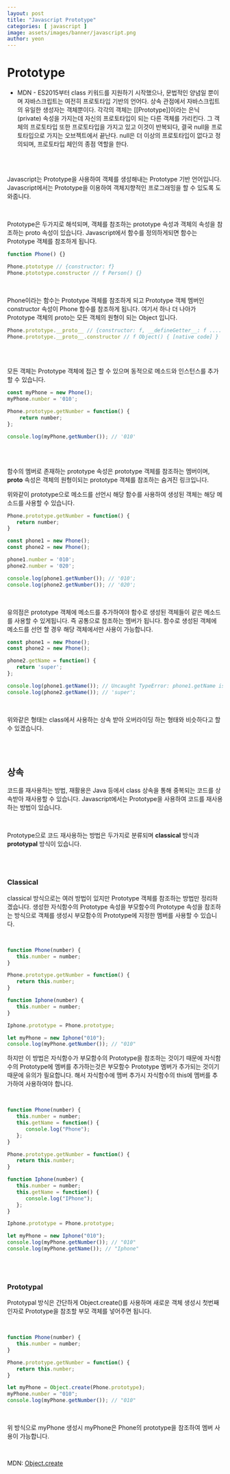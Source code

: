```yaml
---
layout: post
title: "Javascript Prototype"
categories: [ javascript ]
image: assets/images/banner/javascript.png
author: yeon
---
```


# Prototype

- MDN -
ES2015부터 class 키워드를 지원하기 시작했으나, 문법적인 양념일 뿐이며 자바스크립트는 여전히 프로토타입 기반의 언어다.
상속 관점에서 자바스크립트의 유일한 생성자는 객체뿐이다. 각각의 객체는 [[Prototype]]이라는 은닉(private) 속성을 가지는데 자신의 프로토타입이 되는 다른 객체를 가리킨다. 그 객체의 프로토타입 또한 프로토타입을 가지고 있고 이것이 반복되다, 결국 null을 프로토타입으로 가지는 오브젝트에서 끝난다. null은 더 이상의 프로토타입이 없다고 정의되며, 프로토타입 체인의 종점 역할을 한다. <br>

<br><br>

Javascript는 Prototype을 사용하여 객체를 생성해내는 Prototype 기반 언어입니다.
Javascript에서는 Prototype을 이용하여 객체지향적인 프로그래밍을 할 수 있도록 도와줍니다. <br>

<br>

Prototype은 두가지로 해석되며, 객체를 참조하는 prototype 속성과 객체의 속성을 참조하는 proto 속성이 있습니다.
Javascript에서 함수를 정의하게되면 함수는 Prototype 객체를 참조하게 됩니다. <br>

```javascript
function Phone() {}

Phone.ptototype // {constructor: f}
Phone.ptototype.constructor // f Person() {}
```

<br>

Phone이라는 함수는 Prototype 객체를 참조하게 되고 Prototype 객체 멤버인 constructor 속성이 Phone 함수를 참조하게 됩니다.
여기서 하나 더 나아가 Prototype 객체의 proto는 모든 객체의 원형이 되는 Object 입니다. <br>

```javascript
Phone.prototype.__proto__ // {constructor: f, __defineGetter__: f ....
Phone.prototype.__proto__.constructor // f Object() { [native code] }
```

<br><br>

모든 객체는 Prototype 객체에 접근 할 수 있으며 동적으로 메소드와 인스턴스를 추가할 수 있습니다.

```javascript
const myPhone = new Phone();
myPhone.number = '010';

Phone.prototype.getNumber = function() {
	return number;
};

console.log(myPhone,getNumber()); // '010'
```

<br><br>

함수의 멤버로 존재하는 prototype 속성은 prototype 객체를 참조하는 멤버이며, __proto__ 속성은 객체의 원형이되는 prototype 객체를 참조하는 숨겨진 링크입니다. <br>

위와같이 prototype으로 메소드를 선언시 해당 함수를 사용하여 생성된 객체는 해당 메소드를 사용할 수 있습니다. <br>

```javascript
Phone.prototype.getNumber = function() {
   return number;
}

const phone1 = new Phone();
const phone2 = new Phone();

phone1.number = '010';
phone2.number = '020';

console.log(phone1.getNumber()); // '010';
console.log(phone2.getNumber()); // '020';
```

<br>

유의점은 prototype 객체에 메소드를 추가하여야 함수로 생성된 객체들이 같은 메소드를 사용할 수 있게됩니다. 즉 공통으로 참조하는 멤버가 됩니다. 함수로 생성된 객체에 메소드를 선언 할 경우 해당 객체에서만 사용이 가능합니다. <br>

```javascript
const phone1 = new Phone();
const phone2 = new Phone();

phone2.getName = function() {
   return 'super';
};

console.log(phone1.getName()); // Uncaught TypeError: phone1.getName is not a function;
console.log(phone2.getName()); // 'super';
```

<br>

위와같은 형태는 class에서 사용하는 상속 받아 오버라이딩 하는 형태와 비슷하다고 할 수 있겠습니다.

<br><br>

## 상속

코드를 재사용하는 방법, 재활용은 Java 등에서 class 상속을 통해 중복되는 코드를 상속받아 재사용할 수 있습니다.
Javascript에서는 Prototype을 사용하여 코드를 재사용하는 방법이 있습니다. <br>

<br>

Prototype으로 코드 재사용하는 방법은 두가지로 분류되며 **classical** 방식과 **prototypal** 방식이 있습니다. <br>

<br><br>

### Classical
classical 방식으로는 여러 방법이 있지만 Prototype 객체를 참조하는 방법만 정리하겠습니다.
생성한 자식함수의 Prototype 속성을 부모함수의 Prototype 속성을 참조하는 방식으로 객체를 생성시 부모함수의 Prototype에 지정한 멤버를 사용할 수 있습니다. <br>

<br>

```javascript
function Phone(number) {
   this.number = number;
}

Phone.prototype.getNumber = function() {
   return this.number;
}

function Iphone(number) {
   this.number = number;
}

Iphone.prototype = Phone.prototype;

let myPhone = new Iphone("010");
console.log(myPhone.getNumber()); // "010"
```

하지만 이 방법은 자식함수가 부모함수의 Prototype을 참조하는 것이기 때문에 자식함수의 Prototype에 멤버를 추가하는것은 부모함수 Prototype 멤버가 추가되는 것이기 때문에 유의가 필요합니다.
해서 자식함수에 멤버 추가시 자식함수의 this에 멤버를 추가하여 사용하여야 합니다. <br>

<br>

```javascript
function Phone(number) {
   this.number = number;
   this.getName = function() {
      console.log("Phone");
   };
}

Phone.prototype.getNumber = function() {
   return this.number;
}

function Iphone(number) {
   this.number = number;
   this.getName = function() {
      console.log("IPhone");
   };
}

Iphone.prototype = Phone.prototype;

let myPhone = new Iphone("010");
console.log(myPhone.getNumber()); // "010"
console.log(myPhone.getName()); // "Iphone"
```

<br><br>

### Prototypal
Prototypal 방식은 간단하게 Object.create()를 사용하며 새로운 객체 생성시 첫번째 인자로 Prototype을 참조할 부모 객체를 넣어주면 됩니다. <br>

<br>

```javascript
function Phone(number) {
   this.number = number;
}

Phone.prototype.getNumber = function() {
   return this.number;
}

let myPhone = Object.create(Phone.prototype);
myPhone.number = "010";
console.log(myPhone.getNumber()); // "010"
```

<br>

위 방식으로 myPhone 생성시 myPhone은 Phone의 prototype을 참조하여 멤버 사용이 가능합니다. <br>

<br>

MDN: [Object.create](https://developer.mozilla.org/ko/docs/Web/JavaScript/Reference/Global_Objects/Object/create)

<br><br><br> 